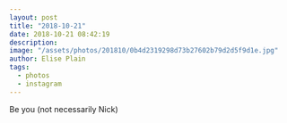 ```yaml
---
layout: post
title: "2018-10-21"
date: 2018-10-21 08:42:19
description: 
image: "/assets/photos/201810/0b4d2319298d73b27602b79d2d5f9d1e.jpg"
author: Elise Plain
tags: 
  - photos
  - instagram
---
```


Be you (not necessarily Nick)
<p></p>
